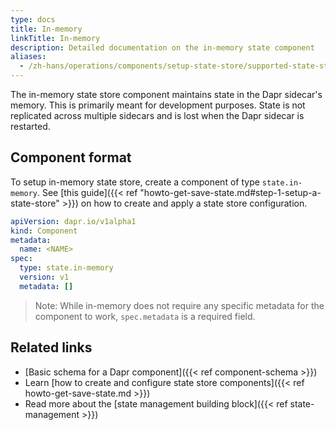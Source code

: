 ```yaml
---
type: docs
title: In-memory
linkTitle: In-memory
description: Detailed documentation on the in-memory state component
aliases:
  - /zh-hans/operations/components/setup-state-store/supported-state-stores/setup-inmemory/
---
```


The in-memory state store component maintains state in the Dapr sidecar's memory. This is primarily meant for development purposes. State is not replicated across multiple sidecars and is lost when the Dapr sidecar is restarted.

## Component format

To setup in-memory state store, create a component of type `state.in-memory`. See [this guide]({{< ref "howto-get-save-state.md#step-1-setup-a-state-store" >}}) on how to create and apply a state store configuration.

```yaml
apiVersion: dapr.io/v1alpha1
kind: Component
metadata:
  name: <NAME>
spec:
  type: state.in-memory
  version: v1
  metadata: []
```

> Note: While in-memory does not require any specific metadata for the component to work, `spec.metadata` is a required field.

## Related links

- [Basic schema for a Dapr component]({{< ref component-schema >}})
- Learn [how to create and configure state store components]({{< ref howto-get-save-state.md >}})
- Read more about the [state management building block]({{< ref state-management >}})
